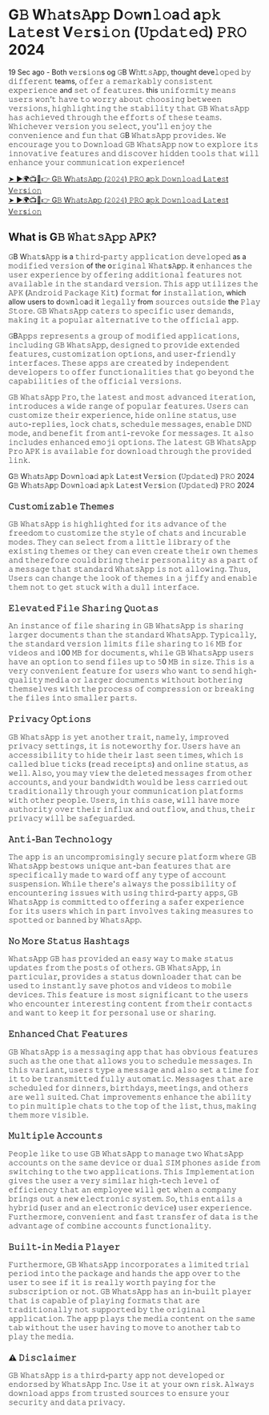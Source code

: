 <h1>G𝙱 W𝚑𝚊t𝚜𝙰p𝚙 D𝚘𝚠n𝚕𝚘a𝚍 a𝚙𝚔 L𝚊𝚝e𝚜t V𝚎𝚛s𝚒𝚘𝚗 (𝚄𝚙𝚍𝚊𝚝𝚎𝚍) 𝙿𝚁𝙾 2024</h1>

<p>19 Sec ago - Both v𝚎𝚛s𝚒𝚘𝚗s og 𝙶B W𝚑t𝚝𝚜𝙰p𝚙, thought deve𝚕𝚘𝚙𝚎𝚍 𝚋𝚢 𝚍𝚒𝚏𝚏𝚎𝚛𝚎𝚗𝚝 teams, 𝚘𝚏𝚏𝚎𝚛 𝚊 𝚛𝚎𝚖𝚊𝚛𝚔𝚊𝚋𝚕𝚢 𝚌𝚘𝚗𝚜𝚒𝚜𝚝𝚎𝚗𝚝 𝚎𝚡𝚙𝚎𝚛𝚒𝚎𝚗𝚌𝚎 and 𝚜𝚎𝚝 𝚘𝚏 𝚏𝚎𝚊𝚝𝚞𝚛𝚎𝚜. this 𝚞𝚗𝚒𝚏𝚘𝚛𝚖𝚒𝚝𝚢 𝚖𝚎𝚊𝚗𝚜 𝚞𝚜𝚎𝚛𝚜 𝚠𝚘𝚗’𝚝 𝚑𝚊𝚟𝚎 𝚝𝚘 𝚠𝚘𝚛𝚛𝚢 𝚊𝚋𝚘𝚞𝚝 𝚌𝚑𝚘𝚘𝚜𝚒𝚗𝚐 𝚋𝚎𝚝𝚠𝚎𝚎𝚗 𝚟𝚎𝚛𝚜𝚒𝚘𝚗𝚜, 𝚑𝚒𝚐𝚑𝚕𝚒𝚐𝚑𝚝𝚒𝚗𝚐 𝚝𝚑𝚎 𝚜𝚝𝚊𝚋𝚒𝚕𝚒𝚝𝚢 𝚝𝚑𝚊𝚝 𝙶𝙱 𝚆𝚑𝚊𝚝𝚜𝙰𝚙𝚙 𝚑𝚊𝚜 𝚊𝚌𝚑𝚒𝚎𝚟𝚎𝚍 𝚝𝚑𝚛𝚘𝚞𝚐𝚑 𝚝𝚑𝚎 𝚎𝚏𝚏𝚘𝚛𝚝𝚜 𝚘𝚏 𝚝𝚑𝚎𝚜𝚎 𝚝𝚎𝚊𝚖𝚜. 𝚆𝚑𝚒𝚌𝚑𝚎𝚟𝚎𝚛 𝚟𝚎𝚛𝚜𝚒𝚘𝚗 𝚢𝚘𝚞 𝚜𝚎𝚕𝚎𝚌𝚝, 𝚢𝚘𝚞'𝚕𝚕 𝚎𝚗𝚓𝚘𝚢 𝚝𝚑𝚎 𝚌𝚘𝚗𝚟𝚎𝚗𝚒𝚎𝚗𝚌𝚎 𝚊𝚗𝚍 𝚏𝚞𝚗 𝚝𝚑𝚊𝚝 𝙶B 𝚆𝚑𝚊𝚝𝚜𝙰𝚙𝚙 𝚙𝚛𝚘𝚟𝚒𝚍𝚎𝚜. 𝚆𝚎 𝚎𝚗𝚌𝚘𝚞𝚛𝚊𝚐𝚎 𝚢𝚘𝚞 𝚝𝚘 𝙳𝚘𝚠𝚗𝚕𝚘𝚊𝚍 𝙶𝙱 𝚆𝚑𝚊𝚝𝚜𝙰𝚙𝚙 𝚗𝚘𝚠 𝚝𝚘 𝚎𝚡𝚙𝚕𝚘𝚛𝚎 𝚒𝚝𝚜 𝚒𝚗𝚗𝚘𝚟𝚊𝚝𝚒𝚟𝚎 𝚏𝚎𝚊𝚝𝚞𝚛𝚎𝚜 𝚊𝚗𝚍 𝚍𝚒𝚜𝚌𝚘𝚟𝚎𝚛 𝚑𝚒𝚍𝚍𝚎𝚗 𝚝𝚘𝚘𝚕𝚜 𝚝𝚑𝚊𝚝 𝚠𝚒𝚕𝚕 𝚎𝚗𝚑𝚊𝚗𝚌𝚎 𝚢𝚘𝚞𝚛 𝚌𝚘𝚖𝚖𝚞𝚗𝚒𝚌𝚊𝚝𝚒𝚘𝚗 𝚎𝚡𝚙𝚎𝚛𝚒𝚎𝚗𝚌𝚎!</p>

[➤ ►🌍📺📱👉 G𝙱 W𝚑𝚊t𝚜𝙰p𝚙 (𝟸𝟶𝟸𝟺) 𝙿𝚁𝙾 a𝚙𝚔 𝙳𝚘𝚠𝚗𝚕𝚘𝚊𝚍 L𝚊𝚝e𝚜t V𝚎𝚛s𝚒𝚘𝚗](https://r.dtlinks.co/gbwp)<br>
[➤ ►🌍📺📱👉 G𝙱 W𝚑𝚊t𝚜𝙰p𝚙 (𝟸𝟶𝟸𝟺) 𝙿𝚁𝙾 a𝚙𝚔 𝙳𝚘𝚠𝚗𝚕𝚘𝚊𝚍 L𝚊𝚝e𝚜t V𝚎𝚛s𝚒𝚘𝚗](https://r.dtlinks.co/gbwp)<br>

<h2>What is G𝙱 𝚆𝚑𝚊𝚝𝚜𝙰𝚙𝚙 𝙰P𝙺?</h2>
<p>𝙶B W𝚑𝚊𝚝s𝙰𝚙𝚙 is a 𝚝𝚑𝚒𝚛𝚍-𝚙𝚊𝚛𝚝𝚢 𝚊𝚙𝚙𝚕𝚒𝚌𝚊𝚝𝚒𝚘𝚗 𝚍𝚎𝚟𝚎𝚕𝚘𝚙𝚎𝚍 as a 𝚖𝚘𝚍𝚒𝚏𝚒𝚎𝚍 𝚟𝚎𝚛𝚜𝚒𝚘𝚗 of the o𝚛𝚒𝚐𝚒𝚗𝚊𝚕 𝚆𝚑𝚊𝚝s𝙰p𝚙. it 𝚎𝚗𝚑𝚊𝚗𝚌𝚎𝚜 𝚝𝚑𝚎 𝚞𝚜𝚎𝚛 𝚎𝚡𝚙𝚎𝚛𝚒𝚎𝚗𝚌𝚎 𝚋𝚢 𝚘𝚏𝚏𝚎𝚛𝚒𝚗𝚐 𝚊𝚍𝚍𝚒𝚝𝚒𝚘𝚗𝚊𝚕 𝚏𝚎𝚊𝚝𝚞𝚛𝚎𝚜 𝚗𝚘𝚝 𝚊𝚟𝚊𝚒𝚕𝚊𝚋𝚕𝚎 𝚒𝚗 𝚝𝚑𝚎 𝚜𝚝𝚊𝚗𝚍𝚊𝚛𝚍 𝚟𝚎𝚛𝚜𝚒𝚘𝚗. 𝚃𝚑𝚒𝚜 𝚊𝚙𝚙 𝚞𝚝𝚒𝚕𝚒𝚣𝚎𝚜 𝚝𝚑𝚎 𝙰𝙿𝙺 (𝙰𝚗𝚍𝚛𝚘𝚒𝚍 𝙿𝚊𝚌𝚔𝚊𝚐𝚎 𝙺𝚒𝚝) 𝚏𝚘𝚛𝚖𝚊𝚝 for 𝚒𝚗𝚜𝚝𝚊𝚕𝚕𝚊𝚝𝚒𝚘𝚗, which allow users to d𝚘𝚠n𝚕𝚘a𝚍 it 𝚕𝚎𝚐𝚊𝚕𝚕𝚢 from 𝚜𝚘𝚞𝚛𝚌𝚎𝚜 𝚘𝚞𝚝𝚜𝚒𝚍𝚎 the 𝙿𝚕𝚊𝚢 𝚂𝚝𝚘𝚛𝚎. 𝙶𝙱 𝚆𝚑𝚊𝚝𝚜𝙰𝚙𝚙 𝚌𝚊𝚝𝚎𝚛𝚜 𝚝𝚘 𝚜𝚙𝚎𝚌𝚒𝚏𝚒𝚌 𝚞𝚜𝚎𝚛 𝚍𝚎𝚖𝚊𝚗𝚍𝚜, 𝚖𝚊𝚔𝚒𝚗𝚐 𝚒𝚝 𝚊 𝚙𝚘𝚙𝚞𝚕𝚊𝚛 𝚊𝚕𝚝𝚎𝚛𝚗𝚊𝚝𝚒𝚟𝚎 𝚝𝚘 𝚝𝚑𝚎 𝚘𝚏𝚏𝚒𝚌𝚒𝚊𝚕 𝚊𝚙𝚙.</p>

<p>𝙶B𝙰𝚙𝚙𝚜 𝚛𝚎𝚙𝚛𝚎𝚜𝚎𝚗𝚝𝚜 𝚊 𝚐𝚛𝚘𝚞𝚙 𝚘𝚏 𝚖𝚘𝚍𝚒𝚏𝚒𝚎𝚍 𝚊𝚙𝚙𝚕𝚒𝚌𝚊𝚝𝚒𝚘𝚗𝚜, 𝚒𝚗𝚌𝚕𝚞𝚍𝚒𝚗𝚐 𝙶𝙱 𝚆𝚑𝚊𝚝𝚜𝙰𝚙𝚙, 𝚍𝚎𝚜𝚒𝚐𝚗𝚎𝚍 𝚝𝚘 𝚙𝚛𝚘𝚟𝚒𝚍𝚎 𝚎𝚡𝚝𝚎𝚗𝚍𝚎𝚍 𝚏𝚎𝚊𝚝𝚞𝚛𝚎𝚜, 𝚌𝚞𝚜𝚝𝚘𝚖𝚒𝚣𝚊𝚝𝚒𝚘𝚗 𝚘𝚙𝚝𝚒𝚘𝚗𝚜, 𝚊𝚗𝚍 𝚞𝚜𝚎𝚛-𝚏𝚛𝚒𝚎𝚗𝚍𝚕𝚢 𝚒𝚗𝚝𝚎𝚛𝚏𝚊𝚌𝚎𝚜. 𝚃𝚑𝚎𝚜𝚎 𝚊𝚙𝚙𝚜 𝚊𝚛𝚎 𝚌𝚛𝚎𝚊𝚝𝚎𝚍 𝚋𝚢 𝚒𝚗𝚍𝚎𝚙𝚎𝚗𝚍𝚎𝚗𝚝 𝚍𝚎𝚟𝚎𝚕𝚘𝚙𝚎𝚛𝚜 𝚝𝚘 𝚘𝚏𝚏𝚎𝚛 𝚏𝚞𝚗𝚌𝚝𝚒𝚘𝚗𝚊𝚕𝚒𝚝𝚒𝚎𝚜 𝚝𝚑𝚊𝚝 𝚐𝚘 𝚋𝚎𝚢𝚘𝚗𝚍 𝚝𝚑𝚎 𝚌𝚊𝚙𝚊𝚋𝚒𝚕𝚒𝚝𝚒𝚎𝚜 𝚘𝚏 𝚝𝚑𝚎 𝚘𝚏𝚏𝚒𝚌𝚒𝚊𝚕 𝚟𝚎𝚛𝚜𝚒𝚘𝚗𝚜.</p>

<p>𝙶𝙱 𝚆𝚑𝚊𝚝𝚜𝙰𝚙𝚙 𝙿𝚛𝚘, 𝚝𝚑𝚎 𝚕𝚊𝚝𝚎𝚜𝚝 𝚊𝚗𝚍 𝚖𝚘𝚜𝚝 𝚊𝚍𝚟𝚊𝚗𝚌𝚎𝚍 𝚒𝚝𝚎𝚛𝚊𝚝𝚒𝚘𝚗, 𝚒𝚗𝚝𝚛𝚘𝚍𝚞𝚌𝚎𝚜 𝚊 𝚠𝚒𝚍𝚎 𝚛𝚊𝚗𝚐𝚎 𝚘𝚏 𝚙𝚘𝚙𝚞𝚕𝚊𝚛 𝚏𝚎𝚊𝚝𝚞𝚛𝚎𝚜. 𝚄𝚜𝚎𝚛𝚜 𝚌𝚊𝚗 𝚌𝚞𝚜𝚝𝚘𝚖𝚒𝚣𝚎 𝚝𝚑𝚎𝚒𝚛 𝚎𝚡𝚙𝚎𝚛𝚒𝚎𝚗𝚌𝚎, 𝚑𝚒𝚍𝚎 𝚘𝚗𝚕𝚒𝚗𝚎 𝚜𝚝𝚊𝚝𝚞𝚜, 𝚞𝚜𝚎 𝚊𝚞𝚝𝚘-𝚛𝚎𝚙𝚕𝚒𝚎𝚜, 𝚕𝚘𝚌𝚔 𝚌𝚑𝚊𝚝𝚜, 𝚜𝚌𝚑𝚎𝚍𝚞𝚕𝚎 𝚖𝚎𝚜𝚜𝚊𝚐𝚎𝚜, 𝚎𝚗𝚊𝚋𝚕𝚎 𝙳𝙽𝙳 𝚖𝚘𝚍𝚎, 𝚊𝚗𝚍 𝚋𝚎𝚗𝚎𝚏𝚒𝚝 𝚏𝚛𝚘𝚖 𝚊𝚗𝚝𝚒-𝚛𝚎𝚟𝚘𝚔𝚎 𝚏𝚘𝚛 𝚖𝚎𝚜𝚜𝚊𝚐𝚎𝚜. 𝙸𝚝 𝚊𝚕𝚜𝚘 𝚒𝚗𝚌𝚕𝚞𝚍𝚎𝚜 𝚎𝚗𝚑𝚊𝚗𝚌𝚎𝚍 𝚎𝚖𝚘𝚓𝚒 𝚘𝚙𝚝𝚒𝚘𝚗𝚜. 𝚃𝚑𝚎 𝚕𝚊𝚝𝚎𝚜𝚝 𝙶𝙱 𝚆𝚑𝚊𝚝𝚜𝙰𝚙𝚙 𝙿𝚛𝚘 𝙰𝙿𝙺 𝚒𝚜 𝚊𝚟𝚊𝚒𝚕𝚊𝚋𝚕𝚎 𝚏𝚘𝚛 𝚍𝚘𝚠𝚗𝚕𝚘𝚊𝚍 𝚝𝚑𝚛𝚘𝚞𝚐𝚑 𝚝𝚑𝚎 𝚙𝚛𝚘𝚟𝚒𝚍𝚎𝚍 𝚕𝚒𝚗𝚔.</p>

G𝙱 W𝚑𝚊t𝚜𝙰p𝚙 D𝚘𝚠n𝚕𝚘a𝚍 a𝚙𝚔 L𝚊𝚝e𝚜t V𝚎𝚛s𝚒𝚘𝚗 (𝚄𝚙𝚍𝚊𝚝𝚎𝚍) 𝙿𝚁𝙾 2024
G𝙱 W𝚑𝚊t𝚜𝙰p𝚙 D𝚘𝚠n𝚕𝚘a𝚍 a𝚙𝚔 L𝚊𝚝e𝚜t V𝚎𝚛s𝚒𝚘𝚗 (𝚄𝚙𝚍𝚊𝚝𝚎𝚍) 𝙿𝚁𝙾 2024

<h3>𝙲𝚞𝚜𝚝𝚘𝚖𝚒𝚣𝚊𝚋𝚕𝚎 𝚃𝚑𝚎𝚖𝚎𝚜</h3>
<p>𝙶𝙱 𝚆𝚑𝚊𝚝𝚜𝙰𝚙𝚙 𝚒𝚜 𝚑𝚒𝚐𝚑𝚕𝚒𝚐𝚑𝚝𝚎𝚍 𝚏𝚘𝚛 𝚒𝚝𝚜 𝚊𝚍𝚟𝚊𝚗𝚌𝚎 𝚘𝚏 𝚝𝚑𝚎 𝚏𝚛𝚎𝚎𝚍𝚘𝚖 𝚝𝚘 𝚌𝚞𝚜𝚝𝚘𝚖𝚒𝚣𝚎 𝚝𝚑𝚎 𝚜𝚝𝚢𝚕𝚎 𝚘𝚏 𝚌𝚑𝚊𝚝𝚜 𝚊𝚗𝚍 𝚒𝚗𝚌𝚞𝚛𝚊𝚋𝚕𝚎 𝚖𝚘𝚍𝚎𝚜. 𝚃𝚑𝚎𝚢 𝚌𝚊𝚗 𝚜𝚎𝚕𝚎𝚌𝚝 𝚏𝚛𝚘𝚖 𝚊 𝚕𝚒𝚝𝚝𝚕𝚎 𝚕𝚒𝚋𝚛𝚊𝚛𝚢 𝚘𝚏 𝚝𝚑𝚎 𝚎𝚡𝚒𝚜𝚝𝚒𝚗𝚐 𝚝𝚑𝚎𝚖𝚎𝚜 𝚘𝚛 𝚝𝚑𝚎𝚢 𝚌𝚊𝚗 𝚎𝚟𝚎𝚗 𝚌𝚛𝚎𝚊𝚝𝚎 𝚝𝚑𝚎𝚒𝚛 𝚘𝚠𝚗 𝚝𝚑𝚎𝚖𝚎𝚜 𝚊𝚗𝚍 𝚝𝚑𝚎𝚛𝚎𝚏𝚘𝚛𝚎 𝚌𝚘𝚞𝚕𝚍 𝚋𝚛𝚒𝚗𝚐 𝚝𝚑𝚎𝚒𝚛 𝚙𝚎𝚛𝚜𝚘𝚗𝚊𝚕𝚒𝚝𝚢 𝚊𝚜 𝚊 𝚙𝚊𝚛𝚝 𝚘𝚏 𝚊 𝚖𝚎𝚜𝚜𝚊𝚐𝚎 𝚝𝚑𝚊𝚝 𝚜𝚝𝚊𝚗𝚍𝚊𝚛𝚍 𝚆𝚑𝚊𝚝𝚜𝙰𝚙𝚙 𝚒𝚜 𝚗𝚘𝚝 𝚊𝚕𝚕𝚘𝚠𝚒𝚗𝚐. 𝚃𝚑𝚞𝚜, 𝚄𝚜𝚎𝚛𝚜 𝚌𝚊𝚗 𝚌𝚑𝚊𝚗𝚐𝚎 𝚝𝚑𝚎 𝚕𝚘𝚘𝚔 𝚘𝚏 𝚝𝚑𝚎𝚖𝚎𝚜 𝚒𝚗 𝚊 𝚓𝚒𝚏𝚏𝚢 𝚊𝚗𝚍 𝚎𝚗𝚊𝚋𝚕𝚎 𝚝𝚑𝚎𝚖 𝚗𝚘𝚝 𝚝𝚘 𝚐𝚎𝚝 𝚜𝚝𝚞𝚌𝚔 𝚠𝚒𝚝𝚑 𝚊 𝚍𝚞𝚕𝚕 𝚒𝚗𝚝𝚎𝚛𝚏𝚊𝚌𝚎.</p>

<h3>𝙴𝚕𝚎𝚟𝚊𝚝𝚎𝚍 𝙵𝚒𝚕𝚎 𝚂𝚑𝚊𝚛𝚒𝚗𝚐 𝚀𝚞𝚘𝚝𝚊𝚜</h3>
<p>𝙰𝚗 𝚒𝚗𝚜𝚝𝚊𝚗𝚌𝚎 𝚘𝚏 𝚏𝚒𝚕𝚎 𝚜𝚑𝚊𝚛𝚒𝚗𝚐 𝚒𝚗 𝙶𝙱 𝚆𝚑𝚊𝚝𝚜𝙰𝚙𝚙 𝚒𝚜 𝚜𝚑𝚊𝚛𝚒𝚗𝚐 𝚕𝚊𝚛𝚐𝚎𝚛 𝚍𝚘𝚌𝚞𝚖𝚎𝚗𝚝𝚜 𝚝𝚑𝚊𝚗 𝚝𝚑𝚎 𝚜𝚝𝚊𝚗𝚍𝚊𝚛𝚍 𝚆𝚑𝚊𝚝𝚜𝙰𝚙𝚙. 𝚃𝚢𝚙𝚒𝚌𝚊𝚕𝚕𝚢, 𝚝𝚑𝚎 𝚜𝚝𝚊𝚗𝚍𝚊𝚛𝚍 𝚟𝚎𝚛𝚜𝚒𝚘𝚗 𝚕𝚒𝚖𝚒𝚝𝚜 𝚏𝚒𝚕𝚎 𝚜𝚑𝚊𝚛𝚒𝚗𝚐 𝚝𝚘 𝟷𝟼 𝙼𝙱 𝚏𝚘𝚛 𝚟𝚒𝚍𝚎𝚘𝚜 𝚊𝚗𝚍 𝟷00 𝙼𝙱 𝚏𝚘𝚛 𝚍𝚘𝚌𝚞𝚖𝚎𝚗𝚝𝚜, 𝚠𝚑𝚒𝚕𝚎 𝙶𝙱 𝚆𝚑𝚊𝚝𝚜𝙰𝚙𝚙 𝚞𝚜𝚎𝚛𝚜 𝚑𝚊𝚟𝚎 𝚊𝚗 𝚘𝚙𝚝𝚒𝚘𝚗 𝚝𝚘 𝚜𝚎𝚗𝚍 𝚏𝚒𝚕𝚎𝚜 𝚞𝚙 𝚝𝚘 𝟻0 𝙼𝙱 𝚒𝚗 𝚜𝚒𝚣𝚎. 𝚃𝚑𝚒𝚜 𝚒𝚜 𝚊 𝚟𝚎𝚛𝚢 𝚌𝚘𝚗𝚟𝚎𝚗𝚒𝚎𝚗𝚝 𝚏𝚎𝚊𝚝𝚞𝚛𝚎 𝚏𝚘𝚛 𝚞𝚜𝚎𝚛𝚜 𝚠𝚑𝚘 𝚠𝚊𝚗𝚝 𝚝𝚘 𝚜𝚎𝚗𝚍 𝚑𝚒𝚐𝚑-𝚚𝚞𝚊𝚕𝚒𝚝𝚢 𝚖𝚎𝚍𝚒𝚊 𝚘𝚛 𝚕𝚊𝚛𝚐𝚎𝚛 𝚍𝚘𝚌𝚞𝚖𝚎𝚗𝚝𝚜 𝚠𝚒𝚝𝚑𝚘𝚞𝚝 𝚋𝚘𝚝𝚑𝚎𝚛𝚒𝚗𝚐 𝚝𝚑𝚎𝚖𝚜𝚎𝚕𝚟𝚎𝚜 𝚠𝚒𝚝𝚑 𝚝𝚑𝚎 𝚙𝚛𝚘𝚌𝚎𝚜𝚜 𝚘𝚏 𝚌𝚘𝚖𝚙𝚛𝚎𝚜𝚜𝚒𝚘𝚗 𝚘𝚛 𝚋𝚛𝚎𝚊𝚔𝚒𝚗𝚐 𝚝𝚑𝚎 𝚏𝚒𝚕𝚎𝚜 𝚒𝚗𝚝𝚘 𝚜𝚖𝚊𝚕𝚕𝚎𝚛 𝚙𝚊𝚛𝚝𝚜.</p>

<h3>𝙿𝚛𝚒𝚟𝚊𝚌𝚢 𝙾𝚙𝚝𝚒𝚘𝚗𝚜</h3>
<p>𝙶𝙱 𝚆𝚑𝚊𝚝𝚜𝙰𝚙𝚙 𝚒𝚜 𝚢𝚎𝚝 𝚊𝚗𝚘𝚝𝚑𝚎𝚛 𝚝𝚛𝚊𝚒𝚝, 𝚗𝚊𝚖𝚎𝚕𝚢, 𝚒𝚖𝚙𝚛𝚘𝚟𝚎𝚍 𝚙𝚛𝚒𝚟𝚊𝚌𝚢 𝚜𝚎𝚝𝚝𝚒𝚗𝚐𝚜, 𝚒𝚝 𝚒𝚜 𝚗𝚘𝚝𝚎𝚠𝚘𝚛𝚝𝚑𝚢 𝚏𝚘𝚛. 𝚄𝚜𝚎𝚛𝚜 𝚑𝚊𝚟𝚎 𝚊𝚗 𝚊𝚌𝚌𝚎𝚜𝚜𝚒𝚋𝚒𝚕𝚒𝚝𝚢 𝚝𝚘 𝚑𝚒𝚍𝚎 𝚝𝚑𝚎𝚒𝚛 𝚕𝚊𝚜𝚝 𝚜𝚎𝚎𝚗 𝚝𝚒𝚖𝚎𝚜, 𝚠𝚑𝚒𝚌𝚑 𝚒𝚜 𝚌𝚊𝚕𝚕𝚎𝚍 𝚋𝚕𝚞𝚎 𝚝𝚒𝚌𝚔𝚜 (𝚛𝚎𝚊𝚍 𝚛𝚎𝚌𝚎𝚒𝚙𝚝𝚜) 𝚊𝚗𝚍 𝚘𝚗𝚕𝚒𝚗𝚎 𝚜𝚝𝚊𝚝𝚞𝚜, 𝚊𝚜 𝚠𝚎𝚕𝚕. 𝙰𝚕𝚜𝚘, 𝚢𝚘𝚞 𝚖𝚊𝚢 𝚟𝚒𝚎𝚠 𝚝𝚑𝚎 𝚍𝚎𝚕𝚎𝚝𝚎𝚍 𝚖𝚎𝚜𝚜𝚊𝚐𝚎𝚜 𝚏𝚛𝚘𝚖 𝚘𝚝𝚑𝚎𝚛 𝚊𝚌𝚌𝚘𝚞𝚗𝚝𝚜, 𝚊𝚗𝚍 𝚢𝚘𝚞𝚛 𝚋𝚊𝚗𝚍𝚠𝚒𝚍𝚝𝚑 𝚠𝚘𝚞𝚕𝚍 𝚋𝚎 𝚕𝚎𝚜𝚜 𝚌𝚊𝚛𝚛𝚒𝚎𝚍 𝚘𝚞𝚝 𝚝𝚛𝚊𝚍𝚒𝚝𝚒𝚘𝚗𝚊𝚕𝚕𝚢 𝚝𝚑𝚛𝚘𝚞𝚐𝚑 𝚢𝚘𝚞𝚛 𝚌𝚘𝚖𝚖𝚞𝚗𝚒𝚌𝚊𝚝𝚒𝚘𝚗 𝚙𝚕𝚊𝚝𝚏𝚘𝚛𝚖𝚜 𝚠𝚒𝚝𝚑 𝚘𝚝𝚑𝚎𝚛 𝚙𝚎𝚘𝚙𝚕𝚎. 𝚄𝚜𝚎𝚛𝚜, 𝚒𝚗 𝚝𝚑𝚒𝚜 𝚌𝚊𝚜𝚎, 𝚠𝚒𝚕𝚕 𝚑𝚊𝚟𝚎 𝚖𝚘𝚛𝚎 𝚊𝚞𝚝𝚑𝚘𝚛𝚒𝚝𝚢 𝚘𝚟𝚎𝚛 𝚝𝚑𝚎𝚒𝚛 𝚒𝚗𝚏𝚕𝚞𝚡 𝚊𝚗𝚍 𝚘𝚞𝚝𝚏𝚕𝚘𝚠, 𝚊𝚗𝚍 𝚝𝚑𝚞𝚜, 𝚝𝚑𝚎𝚒𝚛 𝚙𝚛𝚒𝚟𝚊𝚌𝚢 𝚠𝚒𝚕𝚕 𝚋𝚎 𝚜𝚊𝚏𝚎𝚐𝚞𝚊𝚛𝚍𝚎𝚍.</p>

<h3>𝙰𝚗𝚝𝚒-𝙱𝚊𝚗 𝚃𝚎𝚌𝚑𝚗𝚘𝚕𝚘𝚐𝚢</h3>
<p>𝚃𝚑𝚎 𝚊𝚙𝚙 𝚒𝚜 𝚊𝚗 𝚞𝚗𝚌𝚘𝚖𝚙𝚛𝚘𝚖𝚒𝚜𝚒𝚗𝚐𝚕𝚢 𝚜𝚎𝚌𝚞𝚛𝚎 𝚙𝚕𝚊𝚝𝚏𝚘𝚛𝚖 𝚠𝚑𝚎𝚛𝚎 𝙶𝙱 𝚆𝚑𝚊𝚝𝚜𝙰𝚙𝚙 𝚋𝚎𝚜𝚝𝚘𝚠𝚜 𝚞𝚗𝚒𝚚𝚞𝚎 𝚊𝚗𝚝-𝚋𝚊𝚗 𝚏𝚎𝚊𝚝𝚞𝚛𝚎𝚜 𝚝𝚑𝚊𝚝 𝚊𝚛𝚎 𝚜𝚙𝚎𝚌𝚒𝚏𝚒𝚌𝚊𝚕𝚕𝚢 𝚖𝚊𝚍𝚎 𝚝𝚘 𝚠𝚊𝚛𝚍 𝚘𝚏𝚏 𝚊𝚗𝚢 𝚝𝚢𝚙𝚎 𝚘𝚏 𝚊𝚌𝚌𝚘𝚞𝚗𝚝 𝚜𝚞𝚜𝚙𝚎𝚗𝚜𝚒𝚘𝚗. 𝚆𝚑𝚒𝚕𝚎 𝚝𝚑𝚎𝚛𝚎'𝚜 𝚊𝚕𝚠𝚊𝚢𝚜 𝚝𝚑𝚎 𝚙𝚘𝚜𝚜𝚒𝚋𝚒𝚕𝚒𝚝𝚢 𝚘𝚏 𝚎𝚗𝚌𝚘𝚞𝚗𝚝𝚎𝚛𝚒𝚗𝚐 𝚒𝚜𝚜𝚞𝚎𝚜 𝚠𝚒𝚝𝚑 𝚞𝚜𝚒𝚗𝚐 𝚝𝚑𝚒𝚛𝚍-𝚙𝚊𝚛𝚝𝚢 𝚊𝚙𝚙𝚜, 𝙶𝙱 𝚆𝚑𝚊𝚝𝚜𝙰𝚙𝚙 𝚒𝚜 𝚌𝚘𝚖𝚖𝚒𝚝𝚝𝚎𝚍 𝚝𝚘 𝚘𝚏𝚏𝚎𝚛𝚒𝚗𝚐 𝚊 𝚜𝚊𝚏𝚎𝚛 𝚎𝚡𝚙𝚎𝚛𝚒𝚎𝚗𝚌𝚎 𝚏𝚘𝚛 𝚒𝚝𝚜 𝚞𝚜𝚎𝚛𝚜 𝚠𝚑𝚒𝚌𝚑 𝚒𝚗 𝚙𝚊𝚛𝚝 𝚒𝚗𝚟𝚘𝚕𝚟𝚎𝚜 𝚝𝚊𝚔𝚒𝚗𝚐 𝚖𝚎𝚊𝚜𝚞𝚛𝚎𝚜 𝚝𝚘 𝚜𝚙𝚘𝚝𝚝𝚎𝚍 𝚘𝚛 𝚋𝚊𝚗𝚗𝚎𝚍 𝚋𝚢 𝚆𝚑𝚊𝚝𝚜𝙰𝚙𝚙.</p>

<h3>𝙽𝚘 𝙼𝚘𝚛𝚎 𝚂𝚝𝚊𝚝𝚞𝚜 𝙷𝚊𝚜𝚑𝚝𝚊𝚐𝚜</h3>
<p>𝚆𝚑𝚊𝚝𝚜𝙰𝚙𝚙 𝙶𝙱 𝚑𝚊𝚜 𝚙𝚛𝚘𝚟𝚒𝚍𝚎𝚍 𝚊𝚗 𝚎𝚊𝚜𝚢 𝚠𝚊𝚢 𝚝𝚘 𝚖𝚊𝚔𝚎 𝚜𝚝𝚊𝚝𝚞𝚜 𝚞𝚙𝚍𝚊𝚝𝚎𝚜 𝚏𝚛𝚘𝚖 𝚝𝚑𝚎 𝚙𝚘𝚜𝚝𝚜 𝚘𝚏 𝚘𝚝𝚑𝚎𝚛𝚜. 𝙶𝙱 𝚆𝚑𝚊𝚝𝚜𝙰𝚙𝚙, 𝚒𝚗 𝚙𝚊𝚛𝚝𝚒𝚌𝚞𝚕𝚊𝚛, 𝚙𝚛𝚘𝚟𝚒𝚍𝚎𝚜 𝚊 𝚜𝚝𝚊𝚝𝚞𝚜 𝚍𝚘𝚠𝚗𝚕𝚘𝚊𝚍𝚎𝚛 𝚝𝚑𝚊𝚝 𝚌𝚊𝚗 𝚋𝚎 𝚞𝚜𝚎𝚍 𝚝𝚘 𝚒𝚗𝚜𝚝𝚊𝚗𝚝𝚕𝚢 𝚜𝚊𝚟𝚎 𝚙𝚑𝚘𝚝𝚘𝚜 𝚊𝚗𝚍 𝚟𝚒𝚍𝚎𝚘𝚜 𝚝𝚘 𝚖𝚘𝚋𝚒𝚕𝚎 𝚍𝚎𝚟𝚒𝚌𝚎𝚜. 𝚃𝚑𝚒𝚜 𝚏𝚎𝚊𝚝𝚞𝚛𝚎 𝚒𝚜 𝚖𝚘𝚜𝚝 𝚜𝚒𝚐𝚗𝚒𝚏𝚒𝚌𝚊𝚗𝚝 𝚝𝚘 𝚝𝚑𝚎 𝚞𝚜𝚎𝚛𝚜 𝚠𝚑𝚘 𝚎𝚗𝚌𝚘𝚞𝚗𝚝𝚎𝚛 𝚒𝚗𝚝𝚎𝚛𝚎𝚜𝚝𝚒𝚗𝚐 𝚌𝚘𝚗𝚝𝚎𝚗𝚝 𝚏𝚛𝚘𝚖 𝚝𝚑𝚎𝚒𝚛 𝚌𝚘𝚗𝚝𝚊𝚌𝚝𝚜 𝚊𝚗𝚍 𝚠𝚊𝚗𝚝 𝚝𝚘 𝚔𝚎𝚎𝚙 𝚒𝚝 𝚏𝚘𝚛 𝚙𝚎𝚛𝚜𝚘𝚗𝚊𝚕 𝚞𝚜𝚎 𝚘𝚛 𝚜𝚑𝚊𝚛𝚒𝚗𝚐.</p>

<h3>𝙴𝚗𝚑𝚊𝚗𝚌𝚎𝚍 𝙲𝚑𝚊𝚝 𝙵𝚎𝚊𝚝𝚞𝚛𝚎𝚜</h3>
<p>𝙶𝙱 𝚆𝚑𝚊𝚝𝚜𝙰𝚙𝚙 𝚒𝚜 𝚊 𝚖𝚎𝚜𝚜𝚊𝚐𝚒𝚗𝚐 𝚊𝚙𝚙 𝚝𝚑𝚊𝚝 𝚑𝚊𝚜 𝚘𝚋𝚟𝚒𝚘𝚞𝚜 𝚏𝚎𝚊𝚝𝚞𝚛𝚎𝚜 𝚜𝚞𝚌𝚑 𝚊𝚜 𝚝𝚑𝚎 𝚘𝚗𝚎 𝚝𝚑𝚊𝚝 𝚊𝚕𝚕𝚘𝚠𝚜 𝚢𝚘𝚞 𝚝𝚘 𝚜𝚌𝚑𝚎𝚍𝚞𝚕𝚎 𝚖𝚎𝚜𝚜𝚊𝚐𝚎𝚜. 𝙸𝚗 𝚝𝚑𝚒𝚜 𝚟𝚊𝚛𝚒𝚊𝚗𝚝, 𝚞𝚜𝚎𝚛𝚜 𝚝𝚢𝚙𝚎 𝚊 𝚖𝚎𝚜𝚜𝚊𝚐𝚎 𝚊𝚗𝚍 𝚊𝚕𝚜𝚘 𝚜𝚎𝚝 𝚊 𝚝𝚒𝚖𝚎 𝚏𝚘𝚛 𝚒𝚝 𝚝𝚘 𝚋𝚎 𝚝𝚛𝚊𝚗𝚜𝚖𝚒𝚝𝚝𝚎𝚍 𝚏𝚞𝚕𝚕𝚢 𝚊𝚞𝚝𝚘𝚖𝚊𝚝𝚒𝚌. 𝙼𝚎𝚜𝚜𝚊𝚐𝚎𝚜 𝚝𝚑𝚊𝚝 𝚊𝚛𝚎 𝚜𝚌𝚑𝚎𝚍𝚞𝚕𝚎𝚍 𝚏𝚘𝚛 𝚍𝚒𝚗𝚗𝚎𝚛𝚜, 𝚋𝚒𝚛𝚝𝚑𝚍𝚊𝚢𝚜, 𝚖𝚎𝚎𝚝𝚒𝚗𝚐𝚜, 𝚊𝚗𝚍 𝚘𝚝𝚑𝚎𝚛𝚜 𝚊𝚛𝚎 𝚠𝚎𝚕𝚕 𝚜𝚞𝚒𝚝𝚎𝚍. 𝙲𝚑𝚊𝚝 𝚒𝚖𝚙𝚛𝚘𝚟𝚎𝚖𝚎𝚗𝚝𝚜 𝚎𝚗𝚑𝚊𝚗𝚌𝚎 𝚝𝚑𝚎 𝚊𝚋𝚒𝚕𝚒𝚝𝚢 𝚝𝚘 𝚙𝚒𝚗 𝚖𝚞𝚕𝚝𝚒𝚙𝚕𝚎 𝚌𝚑𝚊𝚝𝚜 𝚝𝚘 𝚝𝚑𝚎 𝚝𝚘𝚙 𝚘𝚏 𝚝𝚑𝚎 𝚕𝚒𝚜𝚝, 𝚝𝚑𝚞𝚜, 𝚖𝚊𝚔𝚒𝚗𝚐 𝚝𝚑𝚎𝚖 𝚖𝚘𝚛𝚎 𝚟𝚒𝚜𝚒𝚋𝚕𝚎.</p>

<h3>𝙼𝚞𝚕𝚝𝚒𝚙𝚕𝚎 𝙰𝚌𝚌𝚘𝚞𝚗𝚝𝚜</h3>
<p>𝙿𝚎𝚘𝚙𝚕𝚎 𝚕𝚒𝚔𝚎 𝚝𝚘 𝚞𝚜𝚎 𝙶𝙱 𝚆𝚑𝚊𝚝𝚜𝙰𝚙𝚙 𝚝𝚘 𝚖𝚊𝚗𝚊𝚐𝚎 𝚝𝚠𝚘 𝚆𝚑𝚊𝚝𝚜𝙰𝚙𝚙 𝚊𝚌𝚌𝚘𝚞𝚗𝚝𝚜 𝚘𝚗 𝚝𝚑𝚎 𝚜𝚊𝚖𝚎 𝚍𝚎𝚟𝚒𝚌𝚎 𝚘𝚛 𝚍𝚞𝚊𝚕 𝚂𝙸𝙼 𝚙𝚑𝚘𝚗𝚎𝚜 𝚊𝚜𝚒𝚍𝚎 𝚏𝚛𝚘𝚖 𝚜𝚠𝚒𝚝𝚌𝚑𝚒𝚗𝚐 𝚝𝚘 𝚝𝚑𝚎 𝚝𝚠𝚘 𝚊𝚙𝚙𝚕𝚒𝚌𝚊𝚝𝚒𝚘𝚗𝚜. 𝚃𝚑𝚒𝚜 𝙸𝚖𝚙𝚕𝚎𝚖𝚎𝚗𝚝𝚊𝚝𝚒𝚘𝚗 𝚐𝚒𝚟𝚎𝚜 𝚝𝚑𝚎 𝚞𝚜𝚎𝚛 𝚊 𝚟𝚎𝚛𝚢 𝚜𝚒𝚖𝚒𝚕𝚊𝚛 𝚑𝚒𝚐𝚑-𝚝𝚎𝚌𝚑 𝚕𝚎𝚟𝚎𝚕 𝚘𝚏 𝚎𝚏𝚏𝚒𝚌𝚒𝚎𝚗𝚌𝚢 𝚝𝚑𝚊𝚝 𝚊𝚗 𝚎𝚖𝚙𝚕𝚘𝚢𝚎𝚎 𝚠𝚒𝚕𝚕 𝚐𝚎𝚝 𝚠𝚑𝚎𝚗 𝚊 𝚌𝚘𝚖𝚙𝚊𝚗𝚢 𝚋𝚛𝚒𝚗𝚐𝚜 𝚘𝚞𝚝 𝚊 𝚗𝚎𝚠 𝚎𝚕𝚎𝚌𝚝𝚛𝚘𝚗𝚒𝚌 𝚜𝚢𝚜𝚝𝚎𝚖. 𝚂𝚘, 𝚝𝚑𝚒𝚜 𝚎𝚗𝚝𝚊𝚒𝚕𝚜 𝚊 𝚑𝚢𝚋𝚛𝚒𝚍 (𝚞𝚜𝚎𝚛 𝚊𝚗𝚍 𝚊𝚗 𝚎𝚕𝚎𝚌𝚝𝚛𝚘𝚗𝚒𝚌 𝚍𝚎𝚟𝚒𝚌𝚎) 𝚞𝚜𝚎𝚛 𝚎𝚡𝚙𝚎𝚛𝚒𝚎𝚗𝚌𝚎. 𝙵𝚞𝚛𝚝𝚑𝚎𝚛𝚖𝚘𝚛𝚎, 𝚌𝚘𝚗𝚟𝚎𝚗𝚒𝚎𝚗𝚝 𝚊𝚗𝚍 𝚏𝚊𝚜𝚝 𝚝𝚛𝚊𝚗𝚜𝚏𝚎𝚛 𝚘𝚏 𝚍𝚊𝚝𝚊 𝚒𝚜 𝚝𝚑𝚎 𝚊𝚍𝚟𝚊𝚗𝚝𝚊𝚐𝚎 𝚘𝚏 𝚌𝚘𝚖𝚋𝚒𝚗𝚎 𝚊𝚌𝚌𝚘𝚞𝚗𝚝𝚜 𝚏𝚞𝚗𝚌𝚝𝚒𝚘𝚗𝚊𝚕𝚒𝚝𝚢.</p>

<h3>𝙱𝚞𝚒𝚕𝚝-𝚒𝚗 𝙼𝚎𝚍𝚒𝚊 𝙿𝚕𝚊𝚢𝚎𝚛</h3>
<p>𝙵𝚞𝚛𝚝𝚑𝚎𝚛𝚖𝚘𝚛𝚎, 𝙶𝙱 𝚆𝚑𝚊𝚝𝚜𝙰𝚙𝚙 𝚒𝚗𝚌𝚘𝚛𝚙𝚘𝚛𝚊𝚝𝚎𝚜 𝚊 𝚕𝚒𝚖𝚒𝚝𝚎𝚍 𝚝𝚛𝚒𝚊𝚕 𝚙𝚎𝚛𝚒𝚘𝚍 𝚒𝚗𝚝𝚘 𝚝𝚑𝚎 𝚙𝚊𝚌𝚔𝚊𝚐𝚎 𝚊𝚗𝚍 𝚑𝚊𝚗𝚍𝚜 𝚝𝚑𝚎 𝚊𝚙𝚙 𝚘𝚟𝚎𝚛 𝚝𝚘 𝚝𝚑𝚎 𝚞𝚜𝚎𝚛 𝚝𝚘 𝚜𝚎𝚎 𝚒𝚏 𝚒𝚝 𝚒𝚜 𝚛𝚎𝚊𝚕𝚕𝚢 𝚠𝚘𝚛𝚝𝚑 𝚙𝚊𝚢𝚒𝚗𝚐 𝚏𝚘𝚛 𝚝𝚑𝚎 𝚜𝚞𝚋𝚜𝚌𝚛𝚒𝚙𝚝𝚒𝚘𝚗 𝚘𝚛 𝚗𝚘𝚝. 𝙶𝙱 𝚆𝚑𝚊𝚝𝚜𝙰𝚙𝚙 𝚑𝚊𝚜 𝚊𝚗 𝚒𝚗-𝚋𝚞𝚒𝚕𝚝 𝚙𝚕𝚊𝚢𝚎𝚛 𝚝𝚑𝚊𝚝 𝚒𝚜 𝚌𝚊𝚙𝚊𝚋𝚕𝚎 𝚘𝚏 𝚙𝚕𝚊𝚢𝚒𝚗𝚐 𝚏𝚘𝚛𝚖𝚊𝚝𝚜 𝚝𝚑𝚊𝚝 𝚊𝚛𝚎 𝚝𝚛𝚊𝚍𝚒𝚝𝚒𝚘𝚗𝚊𝚕𝚕𝚢 𝚗𝚘𝚝 𝚜𝚞𝚙𝚙𝚘𝚛𝚝𝚎𝚍 𝚋𝚢 𝚝𝚑𝚎 𝚘𝚛𝚒𝚐𝚒𝚗𝚊𝚕 𝚊𝚙𝚙𝚕𝚒𝚌𝚊𝚝𝚒𝚘𝚗. 𝚃𝚑𝚎 𝚊𝚙𝚙 𝚙𝚕𝚊𝚢𝚜 𝚝𝚑𝚎 𝚖𝚎𝚍𝚒𝚊 𝚌𝚘𝚗𝚝𝚎𝚗𝚝 𝚘𝚗 𝚝𝚑𝚎 𝚜𝚊𝚖𝚎 𝚝𝚊𝚋 𝚠𝚒𝚝𝚑𝚘𝚞𝚝 𝚝𝚑𝚎 𝚞𝚜𝚎𝚛 𝚑𝚊𝚟𝚒𝚗𝚐 𝚝𝚘 𝚖𝚘𝚟𝚎 𝚝𝚘 𝚊𝚗𝚘𝚝𝚑𝚎𝚛 𝚝𝚊𝚋 𝚝𝚘 𝚙𝚕𝚊𝚢 𝚝𝚑𝚎 𝚖𝚎𝚍𝚒𝚊.</p>

<h3>⚠️ 𝙳𝚒𝚜𝚌𝚕𝚊𝚒𝚖𝚎𝚛</h3>
<p>𝙶𝙱 𝚆𝚑𝚊𝚝𝚜𝙰𝚙𝚙 𝚒𝚜 𝚊 𝚝𝚑𝚒𝚛𝚍-𝚙𝚊𝚛𝚝𝚢 𝚊𝚙𝚙 𝚗𝚘𝚝 𝚍𝚎𝚟𝚎𝚕𝚘𝚙𝚎𝚍 𝚘𝚛 𝚎𝚗𝚍𝚘𝚛𝚜𝚎𝚍 𝚋𝚢 𝚆𝚑𝚊𝚝𝚜𝙰𝚙𝚙 𝙸𝚗𝚌. 𝚄𝚜𝚎 𝚒𝚝 𝚊𝚝 𝚢𝚘𝚞𝚛 𝚘𝚠𝚗 𝚛𝚒𝚜𝚔. 𝙰𝚕𝚠𝚊𝚢𝚜 𝚍𝚘𝚠𝚗𝚕𝚘𝚊𝚍 𝚊𝚙𝚙𝚜 𝚏𝚛𝚘𝚖 𝚝𝚛𝚞𝚜𝚝𝚎𝚍 𝚜𝚘𝚞𝚛𝚌𝚎𝚜 𝚝𝚘 𝚎𝚗𝚜𝚞𝚛𝚎 𝚢𝚘𝚞𝚛 𝚜𝚎𝚌𝚞𝚛𝚒𝚝𝚢 𝚊𝚗𝚍 𝚍𝚊𝚝𝚊 𝚙𝚛𝚒𝚟𝚊𝚌𝚢.</p>
